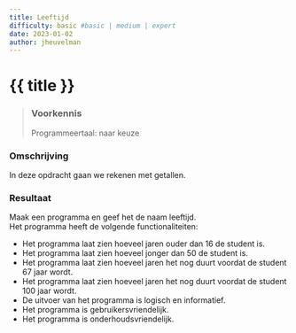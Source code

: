 ```yaml
---
title: Leeftijd
difficulty: basic #basic | medium | expert
date: 2023-01-02
author: jheuvelman
---
```




# {{ title }}

> ### Voorkennis
> Programmeertaal: naar keuze

### Omschrijving
In deze opdracht gaan we rekenen met getallen.

### Resultaat
Maak een programma en geef het de naam leeftijd.  
Het programma heeft de volgende functionaliteiten:

- Het programma laat zien hoeveel jaren ouder dan 16 de student is.
- Het programma laat zien hoeveel jonger dan 50 de student is.
- Het programma laat zien hoeveel jaren het nog duurt voordat de student 67 jaar wordt.
- Het programma laat zien hoeveel jaren het nog duurt voordat de student 100 jaar wordt.
- De uitvoer van het programma is logisch en informatief.
- Het programma is gebruikersvriendelijk.
- Het programma is onderhoudsvriendelijk.
